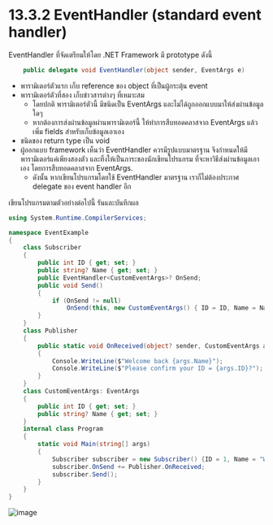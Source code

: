 # 13.3.2 EventHandler (standard event handler)

EventHandler ที่จัดเตรียมให้โดย  .NET Framework มี prototype ดังนี้

```cs
    public delegate void EventHandler(object sender, EventArgs e)
```

- พารามิเตอร์ตัวแรก เก็บ reference ของ object ที่เป็นผู้กระตุ้น event
- พารามิเตอร์ตัวที่สอง เก็บข่าวสารต่างๆ ที่เหมาะสม
    - โดยปกติ พารามิเตอร์ตัวนี้ มีชนิดเป็น EventArgs และไม่ได้ถูกออกแบบมาให้ส่งผ่านข้อมูลใดๆ
    - หากต้องการส่งผ่านข้อมูลผ่านพารามิเตอร์นี้ ให้ทำการสืบทอดคลาสจาก EventArgs แล้วเพิ่ม fields สำหรับเก็บข้อมูลเอาเอง
- ชนิดของ return type เป็น void
- ผู้ออกแบบ framework เห็นว่า EventHandler ควรมีรูปแบบมาตรฐาน จึงกำหนดให้มีพารามิเตอร์แค่เพียงสองตัว และทิ้งให้เป็นภาระของนักเขียนโปรแกรม ที่จะหาวิธีส่งผ่านข้อมูลเอาเอง โดยการสืบทอดคลาสจาก EventArgs.
    - ดังนั้น หากเขียนโปรแกรมโดยใช้ EventHandler มาตรฐาน เราก็ไม่ต้องประกาศ delegate  ของ event handler อีก


เขียนโปรแกรมตามตัวอย่างต่อไปนี้ รันและบันทึกผล

```cs
using System.Runtime.CompilerServices;

namespace EventExample
{
    class Subscriber
    {
        public int ID { get; set; }
        public string? Name { get; set; }
        public EventHandler<CustomEventArgs>? OnSend;
        public void Send()
        {
            if (OnSend != null) 
                OnSend(this, new CustomEventArgs() { ID = ID, Name = Name });       
        }
    }
    class Publisher
    { 
        public static void OnReceived(object? sender, CustomEventArgs args)
        {
            Console.WriteLine($"Welcome back {args.Name}");
            Console.WriteLine($"Please confirm your ID = {args.ID}?");
        }
    }
    class CustomEventArgs: EventArgs 
    {
        public int ID { get; set; }
        public string? Name { get; set; }
    }
    internal class Program
    {
        static void Main(string[] args)
        {
            Subscriber subscriber = new Subscriber() {ID = 1, Name = "Wichien"} ;
            subscriber.OnSend += Publisher.OnReceived;
            subscriber.Send();
        }
    }
}
```
![image](https://github.com/RatchanonBusaracome/OOP2565-Week-13/assets/115066405/71ff4633-1d50-4e28-8089-eb684cc99a46)
